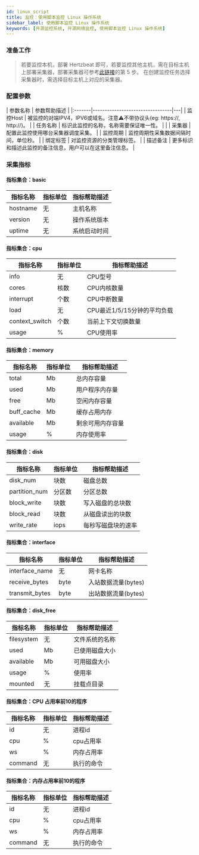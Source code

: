 ```yaml
---
id: linux_script
title: 监控：使用脚本监控 Linux 操作系统   
sidebar_label: 使用脚本监控 Linux 操作系统
keywords: [开源监控系统, 开源网络监控, 使用脚本监控 Linux 操作系统]
---
```


### 准备工作

> 若要监控本机，部署 Hertzbeat 即可，若要监控其他主机，需在目标主机上部署采集器，部署采集器可参考[此链接](https://github.com/apache/hertzbeat?tab=readme-ov-file#2install-via-package)的第 5 步。
> 在创建监控任务选择采集器时，需选择目标主机上对应的采集器。

### 配置参数

| 参数名称   |             参数帮助描述              |
|:-------|---------------------------------|---|
| 监控Host | 被监控的对端IPV4，IPV6或域名。注意⚠️不带协议头(eg: https://, http://)。           |
| 任务名称   | 标识此监控的名称，名称需要保证唯一性。             |   |
| 采集器    | 配置此监控使用哪台采集器调度采集。               |
| 监控周期   | 监控周期性采集数据间隔时间，单位秒。 |
| 绑定标签   | 对监控资源的分类管理标签。                   |
| 描述备注   | 更多标识和描述此监控的备注信息，用户可以在这里备注信息。    |

### 采集指标

#### 指标集合：basic

| 指标名称     | 指标单位 | 指标帮助描述 |
|----------|------|--------|
| hostname | 无    | 主机名称   |
| version  | 无    | 操作系统版本 |
| uptime   | 无    | 系统启动时间 |

#### 指标集合：cpu

| 指标名称           | 指标单位 | 指标帮助描述             |
|----------------|------|--------------------|
| info           | 无    | CPU型号              |
| cores          | 核数   | CPU内核数量            |
| interrupt      | 个数   | CPU中断数量            |
| load           | 无    | CPU最近1/5/15分钟的平均负载 |
| context_switch | 个数   | 当前上下文切换数量          |
| usage          | %    | CPU使用率             |

#### 指标集合：memory

|    指标名称    | 指标单位 |  指标帮助描述  |
|------------|------|----------|
| total      | Mb   | 总内存容量    |
| used       | Mb   | 用户程序内存量  |
| free       | Mb   | 空闲内存容量   |
| buff_cache | Mb   | 缓存占用内存   |
| available  | Mb   | 剩余可用内存容量 |
| usage      | %    | 内存使用率    |

#### 指标集合：disk

|     指标名称      | 指标单位 |  指标帮助描述   |
|---------------|------|-----------|
| disk_num      | 块数   | 磁盘总数      |
| partition_num | 分区数  | 分区总数      |
| block_write   | 块数   | 写入磁盘的总块数  |
| block_read    | 块数   | 从磁盘读出的块数  |
| write_rate    | iops | 每秒写磁盘块的速率 |

#### 指标集合：interface

|      指标名称      | 指标单位 |    指标帮助描述     |
|----------------|------|---------------|
| interface_name | 无    | 网卡名称          |
| receive_bytes  | byte | 入站数据流量(bytes) |
| transmit_bytes | byte | 出站数据流量(bytes) |

#### 指标集合：disk_free

|    指标名称    | 指标单位 | 指标帮助描述  |
|------------|------|---------|
| filesystem | 无    | 文件系统的名称 |
| used       | Mb   | 已使用磁盘大小 |
| available  | Mb   | 可用磁盘大小  |
| usage      | %    | 使用率     |
| mounted    | 无    | 挂载点目录   |

#### 指标集合：CPU 占用率前10的程序

| 指标名称    | 指标单位 | 指标帮助描述 |
|---------|------|--------|
| id      | 无    | 进程id   |
| cpu     | %    | cpu占用率 |
| ws      | %    | 内存占用率  |
| command | 无    | 执行的命令  |

#### 指标集合：内存占用率前10的程序

| 指标名称    | 指标单位 | 指标帮助描述 |
|---------|------|--------|
| id      | 无    | 进程id   |
| cpu     | %    | cpu占用率 |
| ws      | %    | 内存占用率  |
| command | 无    | 执行的命令  |

